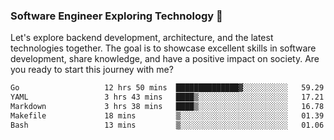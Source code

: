 ### Software Engineer Exploring Technology 🚀 

Let's explore backend development, architecture, and the latest technologies together. The goal is to showcase excellent skills in software development, share knowledge, and have a positive impact on society. Are you ready to start this journey with me?

<!--START_SECTION:waka-->

```txt
Go                   12 hrs 50 mins  ██████████████▓░░░░░░░░░░   59.29 %
YAML                 3 hrs 43 mins   ████▒░░░░░░░░░░░░░░░░░░░░   17.21 %
Markdown             3 hrs 38 mins   ████▒░░░░░░░░░░░░░░░░░░░░   16.78 %
Makefile             18 mins         ▒░░░░░░░░░░░░░░░░░░░░░░░░   01.39 %
Bash                 13 mins         ▒░░░░░░░░░░░░░░░░░░░░░░░░   01.06 %
```

<!--END_SECTION:waka-->
